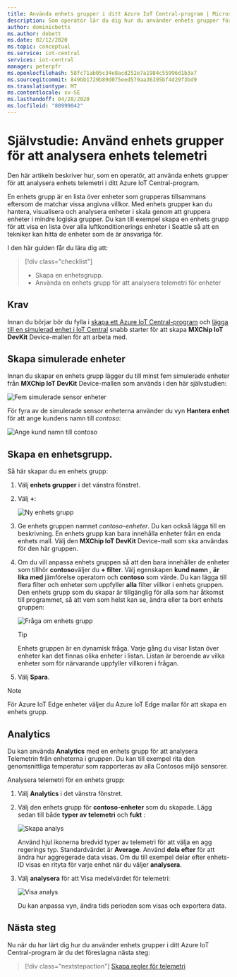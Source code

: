 ```yaml
---
title: Använda enhets grupper i ditt Azure IoT Central-program | Microsoft Docs
description: Som operatör lär du dig hur du använder enhets grupper för att analysera telemetri från enheter i ditt Azure IoT Central-program.
author: dominicbetts
ms.author: dobett
ms.date: 02/12/2020
ms.topic: conceptual
ms.service: iot-central
services: iot-central
manager: peterpfr
ms.openlocfilehash: 58fc71ab05c34e8acd252e7a1984c55996d1b3a7
ms.sourcegitcommit: 849bb1729b89d075eed579aa36395bf4d29f3bd9
ms.translationtype: MT
ms.contentlocale: sv-SE
ms.lasthandoff: 04/28/2020
ms.locfileid: "80999042"
---
```

# <a name="tutorial-use-device-groups-to-analyze-device-telemetry"></a>Självstudie: Använd enhets grupper för att analysera enhets telemetri

Den här artikeln beskriver hur, som en operatör, att använda enhets grupper för att analysera enhets telemetri i ditt Azure IoT Central-program.

En enhets grupp är en lista över enheter som grupperas tillsammans eftersom de matchar vissa angivna villkor. Med enhets grupper kan du hantera, visualisera och analysera enheter i skala genom att gruppera enheter i mindre logiska grupper. Du kan till exempel skapa en enhets grupp för att visa en lista över alla luftkonditionerings enheter i Seattle så att en tekniker kan hitta de enheter som de är ansvariga för.

I den här guiden får du lära dig att:

> [!div class="checklist"]
> * Skapa en enhetsgrupp.
> * Använda en enhets grupp för att analysera telemetri för enheter

## <a name="prerequisites"></a>Krav

Innan du börjar bör du fylla i [skapa ett Azure IoT Central-program](./quick-deploy-iot-central.md) och [lägga till en simulerad enhet i IoT Central](./quick-create-simulated-device.md) snabb starter för att skapa **MXChip IoT DevKit** Device-mallen för att arbeta med.

## <a name="create-simulated-devices"></a>Skapa simulerade enheter

Innan du skapar en enhets grupp lägger du till minst fem simulerade enheter från **MXChip IoT DevKit** Device-mallen som används i den här självstudien:

![Fem simulerade sensor enheter](./media/tutorial-use-device-groups/simulated-devices.png)

För fyra av de simulerade sensor enheterna använder du vyn **Hantera enhet** för att ange kundens namn till *contoso*:

![Ange kund namn till contoso](./media/tutorial-use-device-groups/customer-name.png)

## <a name="create-a-device-group"></a>Skapa en enhetsgrupp.

Så här skapar du en enhets grupp:

1. Välj **enhets grupper** i det vänstra fönstret.

1. Välj **+**:

    ![Ny enhets grupp](media/tutorial-use-device-groups/image1.png)

1. Ge enhets gruppen namnet *contoso-enheter*. Du kan också lägga till en beskrivning. En enhets grupp kan bara innehålla enheter från en enda enhets mall. Välj den **MXChip IoT DevKit** Device-mall som ska användas för den här gruppen.

1. Om du vill anpassa enhets gruppen så att den bara innehåller de enheter som tillhör **contoso**väljer du **+ filter**. Välj egenskapen **kund namn** , **är lika med** jämförelse operatorn och **contoso** som värde. Du kan lägga till flera filter och enheter som uppfyller **alla** filter villkor i enhets gruppen. Den enhets grupp som du skapar är tillgänglig för alla som har åtkomst till programmet, så att vem som helst kan se, ändra eller ta bort enhets gruppen:

    ![Fråga om enhets grupp](media/tutorial-use-device-groups/image2.png)

    > [!TIP]
    > Enhets gruppen är en dynamisk fråga. Varje gång du visar listan över enheter kan det finnas olika enheter i listan. Listan är beroende av vilka enheter som för närvarande uppfyller villkoren i frågan.

1. Välj **Spara**.

> [!NOTE]
> För Azure IoT Edge enheter väljer du Azure IoT Edge mallar för att skapa en enhets grupp.

## <a name="analytics"></a>Analytics

Du kan använda **Analytics** med en enhets grupp för att analysera Telemetrin från enheterna i gruppen. Du kan till exempel rita den genomsnittliga temperatur som rapporteras av alla Contosos miljö sensorer.

Analysera telemetri för en enhets grupp:

1. Välj **Analytics** i det vänstra fönstret.

1. Välj den enhets grupp för **contoso-enheter** som du skapade. Lägg sedan till både **typer av telemetri** och **fukt** :

    ![Skapa analys](./media/tutorial-use-device-groups/create-analysis.png)

    Använd hjul ikonerna bredvid typer av telemetri för att välja en agg regerings typ. Standardvärdet är **Average**. Använd **dela efter** för att ändra hur aggregerade data visas. Om du till exempel delar efter enhets-ID visas en rityta för varje enhet när du väljer **analysera**.

1. Välj **analysera** för att Visa medelvärdet för telemetri:

    ![Visa analys](./media/tutorial-use-device-groups/view-analysis.png)

    Du kan anpassa vyn, ändra tids perioden som visas och exportera data.

## <a name="next-steps"></a>Nästa steg

Nu när du har lärt dig hur du använder enhets grupper i ditt Azure IoT Central-program är du det föreslagna nästa steg:

> [!div class="nextstepaction"]
> [Skapa regler för telemetri](tutorial-create-telemetry-rules.md)
